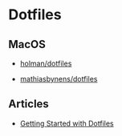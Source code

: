 # Dotfiles

## MacOS

- [holman/dotfiles](https://github.com/holman/dotfiles)

- [mathiasbynens/dotfiles](https://github.com/mathiasbynens/dotfiles)

## Articles

- [Getting Started with Dotfiles](https://driesvints.com/blog/getting-started-with-dotfiles/)
